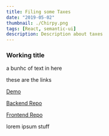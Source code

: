```yaml
---
title: Filing some Taxes
date: "2019-05-02"
thumbnail: ./Chirpy.png
tags: [React, semantic-ui]
description: Description about taxes
---
```


<div>
  <h3>
    Working title
  </h3>
  <p>
    a bunhc of text in here
  </p>
  these are the links
  <p>
    <a href='http://kllll.s3-website-us-west-1.amazonaws.com/login'>
      Demo
    </a>
  </p>
  <p>
    <a href='https://github.com/bytesizedxyz/nov-project-chirp-backend'>
      Backend Repo
    </a>
  </p>
  <p>
    <a href='https://github.com/bytesizedxyz/nov-project-chirp-frontend'>
      Frontend Repo
    </a>
  </p>
  <p>
  lorem ipsum stuff
  </p>
  

</div>
